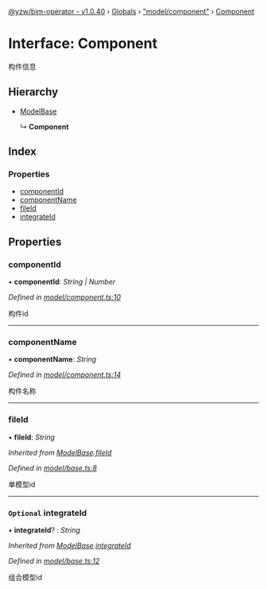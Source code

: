 [@yzw/bim-operator - v1.0.40](../README.md) › [Globals](../globals.md) › ["model/component"](../modules/_model_component_.md) › [Component](_model_component_.component.md)

# Interface: Component

构件信息

## Hierarchy

* [ModelBase](_model_base_.modelbase.md)

  ↳ **Component**

## Index

### Properties

* [componentId](_model_component_.component.md#componentid)
* [componentName](_model_component_.component.md#componentname)
* [fileId](_model_component_.component.md#fileid)
* [integrateId](_model_component_.component.md#optional-integrateid)

## Properties

###  componentId

• **componentId**: *String | Number*

*Defined in [model/component.ts:10](https://github.com/youkaisteve/bim-operator/blob/db59ec1/src/model/component.ts#L10)*

构件id

___

###  componentName

• **componentName**: *String*

*Defined in [model/component.ts:14](https://github.com/youkaisteve/bim-operator/blob/db59ec1/src/model/component.ts#L14)*

构件名称

___

###  fileId

• **fileId**: *String*

*Inherited from [ModelBase](_model_base_.modelbase.md).[fileId](_model_base_.modelbase.md#fileid)*

*Defined in [model/base.ts:8](https://github.com/youkaisteve/bim-operator/blob/db59ec1/src/model/base.ts#L8)*

单模型id

___

### `Optional` integrateId

• **integrateId**? : *String*

*Inherited from [ModelBase](_model_base_.modelbase.md).[integrateId](_model_base_.modelbase.md#optional-integrateid)*

*Defined in [model/base.ts:12](https://github.com/youkaisteve/bim-operator/blob/db59ec1/src/model/base.ts#L12)*

组合模型id
